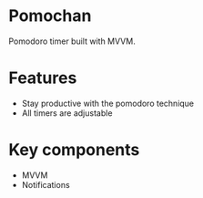 # Pomochan
Pomodoro timer built with MVVM.
# Features
- Stay productive with the pomodoro technique
- All timers are adjustable
# Key components
- MVVM
- Notifications
